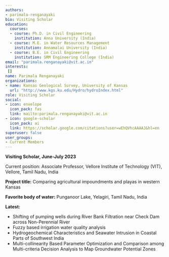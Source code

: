 ```yaml
---
authors:
- parimala-renganayaki
bio: Visiting Scholar
education:
  courses:
  - course: Ph.D. in Civil Engineering
    institution: Anna University (India)
  - course: M.E. in Water Resources Management
    institution: Annamalai University (India)
  - course: B.E. in Civil Engineering
    institution: SRM Engineering College (India)
email: "parimala.renganayaki@vit.ac.in"
interests:
 []
name: Parimala Renganayaki
organizations:
- name: Kansas Geological Survey, University of Kansas
  url: "http://www.kgs.ku.edu/Hydro/hydroIndex.html"
role: Visiting Scholar
social:
- icon: envelope
  icon_pack: fas
  link: mailto:parimala.renganayaki@vit.ac.in
- icon: google-scholar
  icon_pack: ai
  link: https://scholar.google.com/citations?user=wEhQVhcAAAAJ&hl=en
superuser: false
user_groups:
- Current Members
---
```

**Visiting Scholar, June-July 2023**

Current position: Associate Professor, Vellore Institute of Technology (VIT), Vellore, Tamil Nadu, India

**Project title:** Comparing agricultural impoundments and playas in western Kansas

**Favorite body of water:** Punganoor Lake, Yelagiri, Tamil Nadu, India

**Latest:** 

 - Shifting of pumping wells during River Bank Filtration near Check Dam across Non-Perennial River
 - Fuzzy based irrigation water quality analysis
 - Hydrogeochemical Characteristics and Seawater Intrusion in Coastal Parts of Southwest India
 - Multi-collinearity Based Parameter Optimization and Comparison among Multi-criteria Decision Analysis to Map Groundwater Potential Zones